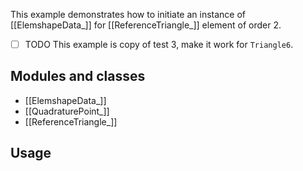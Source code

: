 This example demonstrates how to initiate an instance of [[ElemshapeData_]] for [[ReferenceTriangle_]] element of order 2.

- [ ] TODO This example is copy of test 3, make it work for `Triangle6`.

## Modules and classes

- [[ElemshapeData_]]
- [[QuadraturePoint_]]
- [[ReferenceTriangle_]]

## Usage

